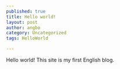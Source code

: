 ```yaml
---
published: true
title: Hello world!
layout: post
author: angbo
category: Uncategorized
tags: HelloWorld

---
```

Hello world! This site is my first English blog.